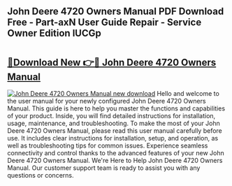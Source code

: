 ## John Deere 4720 Owners Manual PDF Download Free - Part-axN User Guide Repair - Service Owner Edition lUCGp

# <h2><a href="http://bc19292.oget.top/?id=John+Deere+4720+Owners+Manual">🔗Download New 👉🔴 John Deere 4720 Owners Manual</a></h2>

[![John Deere 4720 Owners Manual new download](https://i.imgur.com/5g1atiW.png)](http://bc19292.oget.top/?id=John+Deere+4720+Owners+Manual)
Hello and welcome to the user manual for your newly configured John Deere 4720 Owners Manual. This guide is here to help you master the functions and capabilities of your product. Inside, you will find detailed instructions for installation, usage, maintenance, and troubleshooting. To make the most of your John Deere 4720 Owners Manual, please read this user manual carefully before use. It includes clear instructions for installation, setup, and operation, as well as troubleshooting tips for common issues. Experience seamless connectivity and control thanks to the advanced features of your new John Deere 4720 Owners Manual. We're Here to Help John Deere 4720 Owners Manual. Our customer support team is ready to assist you with any questions or concerns.

